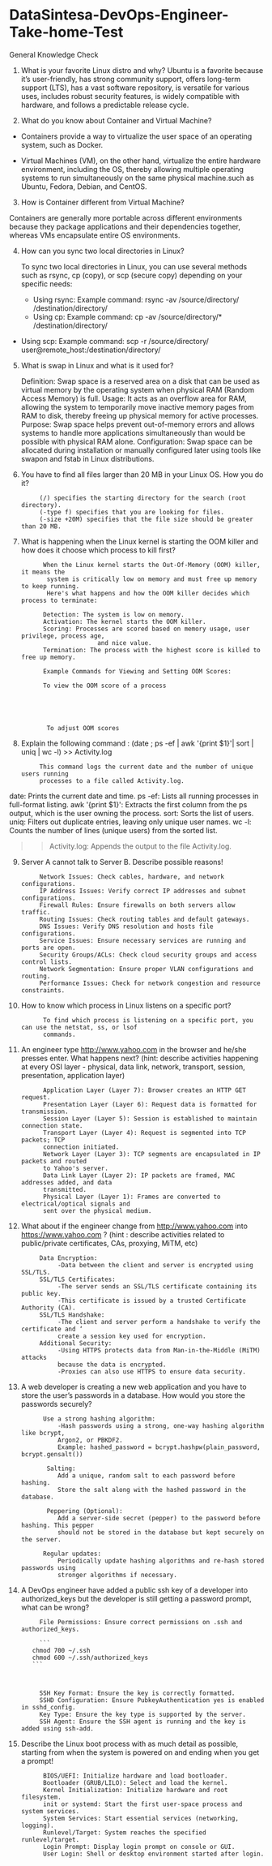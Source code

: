 # DataSintesa-DevOps-Engineer-Take-home-Test
General Knowledge Check
1.	What is your favorite Linux distro and why? 
Ubuntu is a favorite because it’s user-friendly, has strong community support, offers long-term support (LTS), has a vast software repository, is versatile for various uses, includes robust security features, is widely compatible with hardware, and follows a predictable release cycle.

2.	What do you know about Container and Virtual Machine?

- Containers provide a way to virtualize the user space of an operating system, such as Docker.

- Virtual Machines (VM), on the other hand, virtualize the entire hardware environment, including the OS, thereby allowing multiple operating systems to run simultaneously on the same physical machine.such as Ubuntu, Fedora, Debian, and CentOS.

3.	How is Container different from Virtual Machine?

Containers are generally more portable across different environments because they package applications and their dependencies together, whereas VMs encapsulate entire OS environments.

4.	How can you sync two local directories in Linux?

      To sync two local directories in Linux, you can use several methods such as rsync, cp (copy), or scp (secure copy) depending on your specific needs:

      - Using rsync: Example command: rsync -av /source/directory/ /destination/directory/
      - Using cp: Example command: cp -av /source/directory/* /destination/directory/
- Using scp: Example command: scp -r /source/directory/  user@remote_host:/destination/directory/

5.	What is swap in Linux and what is it used for?

      Definition: Swap space is a reserved area on a disk that can be used as virtual memory by the operating system when physical RAM (Random Access Memory) is full.
      Usage: It acts as an overflow area for RAM, allowing the system to temporarily move inactive memory pages from RAM to disk, thereby freeing up physical memory for active processes.
      Purpose: Swap space helps prevent out-of-memory errors and allows systems to handle more applications simultaneously than would be possible with physical RAM alone.
Configuration: Swap space can be allocated during installation or manually configured later using tools like swapon and fstab in Linux distributions.







6.	You have to find all files larger than 20 MB in your Linux OS. How you do it?

               
             (/) specifies the starting directory for the search (root directory).
             (-type f) specifies that you are looking for files.
             (-size +20M) specifies that the file size should be greater than 20 MB.

7.	What is happening when the Linux kernel is starting the OOM killer and how does it choose which process to kill first?

              When the Linux kernel starts the Out-Of-Memory (OOM) killer, it means the 
               system is critically low on memory and must free up memory to keep running.
               Here's what happens and how the OOM killer decides which process to terminate:

              Detection: The system is low on memory.
              Activation: The kernel starts the OOM killer.
              Scoring: Processes are scored based on memory usage, user privilege, process age, 
                             and nice value.
              Termination: The process with the highest score is killed to free up memory.
 
              Example Commands for Viewing and Setting OOM Scores:
              
              To view the OOM score of a process




               
               To adjust OOM scores





8.	Explain the following command : (date ; ps -ef | awk '{print $1}'| sort | uniq | wc -l) >> Activity.log

             This command logs the current date and the number of unique users running 
             processes to a file called Activity.log.

   date: Prints the current date and time.
   ps -ef: Lists all running processes in full-format listing.
   awk '{print $1}': Extracts the first column from the ps output, which is the user owning the 
   process.
   sort: Sorts the list of users.
   uniq: Filters out duplicate entries, leaving only unique user names.
   wc -l: Counts the number of lines (unique users) from the sorted list.
   >> Activity.log: Appends the output to the file Activity.log.








9.	Server A cannot talk to Server B. Describe possible reasons!

             Network Issues: Check cables, hardware, and network configurations.
             IP Address Issues: Verify correct IP addresses and subnet configurations.
             Firewall Rules: Ensure firewalls on both servers allow traffic.
             Routing Issues: Check routing tables and default gateways.
             DNS Issues: Verify DNS resolution and hosts file configurations.
             Service Issues: Ensure necessary services are running and ports are open.
             Security Groups/ACLs: Check cloud security groups and access control lists.
             Network Segmentation: Ensure proper VLAN configurations and routing.
             Performance Issues: Check for network congestion and resource constraints.

10.	How to know which process in Linux listens on a specific port?

              To find which process is listening on a specific port, you can use the netstat, ss, or lsof 
              commands.
              
               

               
              
               


11.	An engineer type http://www.yahoo.com in the browser and he/she presses enter. What happens next? (hint: describe activities happening at every OSI layer - physical, data link, network, transport, session, presentation, application layer)

              Application Layer (Layer 7): Browser creates an HTTP GET request.
              Presentation Layer (Layer 6): Request data is formatted for transmission.
              Session Layer (Layer 5): Session is established to maintain connection state.
              Transport Layer (Layer 4): Request is segmented into TCP packets; TCP 
              connection initiated.
              Network Layer (Layer 3): TCP segments are encapsulated in IP packets and routed 
              to Yahoo's server.
              Data Link Layer (Layer 2): IP packets are framed, MAC addresses added, and data 
              transmitted.
              Physical Layer (Layer 1): Frames are converted to electrical/optical signals and 
              sent over the physical medium.













12.	What about if the engineer change from http://www.yahoo.com into https://www.yahoo.com ? (hint : describe activities related to public/private certificates, CAs, proxying, MiTM, etc)

             Data Encryption: 
                  -Data between the client and server is encrypted using SSL/TLS.
             SSL/TLS Certificates:
                  -The server sends an SSL/TLS certificate containing its public key.
                  -This certificate is issued by a trusted Certificate Authority (CA).
             SSL/TLS Handshake:
                  -The client and server perform a handshake to verify the certificate and ‘
                  create a session key used for encryption.
             Additional Security:
                  -Using HTTPS protects data from Man-in-the-Middle (MiTM) attacks 
                  because the data is encrypted.
                  -Proxies can also use HTTPS to ensure data security.



13.	A web developer is creating a new web application and you have to store the user’s passwords in a database. How would you store the passwords securely?

              Use a strong hashing algorithm:
                  -Hash passwords using a strong, one-way hashing algorithm like bcrypt, 
                  Argon2, or PBKDF2.
                  Example: hashed_password = bcrypt.hashpw(plain_password, bcrypt.gensalt())

               Salting:
                  Add a unique, random salt to each password before hashing.
                  Store the salt along with the hashed password in the database.

               Peppering (Optional):
                  Add a server-side secret (pepper) to the password before hashing. This pepper 
                  should not be stored in the database but kept securely on the server.

              Regular updates:
                  Periodically update hashing algorithms and re-hash stored passwords using 
                  stronger algorithms if necessary.



















14.	A DevOps engineer have added a public ssh key of a developer into authorized_keys but the developer is still getting a password prompt, what can be wrong?

             File Permissions: Ensure correct permissions on .ssh and authorized_keys.

             ```
   	       chmod 700 ~/.ssh
   	       chmod 600 ~/.ssh/authorized_keys
   	       ```
                   


             SSH Key Format: Ensure the key is correctly formatted.
             SSHD Configuration: Ensure PubkeyAuthentication yes is enabled in sshd_config.
             Key Type: Ensure the key type is supported by the server.
             SSH Agent: Ensure the SSH agent is running and the key is added using ssh-add.

16.	Describe the Linux boot process with as much detail as possible, starting from when the system is powered on and ending when you get a prompt!

              BIOS/UEFI: Initialize hardware and load bootloader.
              Bootloader (GRUB/LILO): Select and load the kernel.
              Kernel Initialization: Initialize hardware and root filesystem.
              init or systemd: Start the first user-space process and system services.
              System Services: Start essential services (networking, logging).
              Runlevel/Target: System reaches the specified runlevel/target.
              Login Prompt: Display login prompt on console or GUI.
              User Login: Shell or desktop environment started after login.


